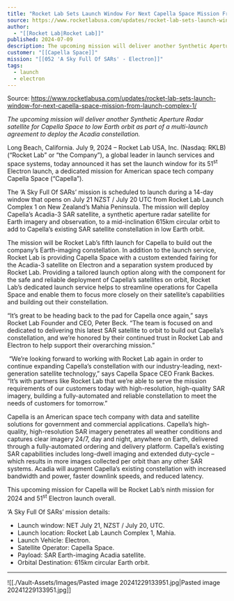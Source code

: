 ```yaml
---
title: "Rocket Lab Sets Launch Window For Next Capella Space Mission From Launch Complex 1 "
source: https://www.rocketlabusa.com/updates/rocket-lab-sets-launch-window-for-next-capella-space-mission-from-launch-complex-1/
author:
  - "[[Rocket Lab|Rocket Lab]]"
published: 2024-07-09
description: The upcoming mission will deliver another Synthetic Aperture Radar satellite for Capella Space to low Earth orbit as part of a multi-launch agreement to deploy the Acadia constellation.
customer: "[[Capella Space]]"
mission: "[[052 'A Sky Full Of SARs' - Electron]]"
tags:
  - launch
  - electron
---
```


Source: https://www.rocketlabusa.com/updates/rocket-lab-sets-launch-window-for-next-capella-space-mission-from-launch-complex-1/

*The upcoming mission will deliver another Synthetic Aperture Radar satellite for Capella Space to low Earth orbit as part of a multi-launch agreement to deploy the Acadia constellation.*

Long Beach, California. July 9, 2024 – Rocket Lab USA, Inc. (Nasdaq: RKLB) (“Rocket Lab” or “the Company”), a global leader in launch services and space systems, today announced it has set the launch window for its 51<sup>st</sup> Electron launch, a dedicated mission for American space tech company Capella Space (“Capella”).

The ‘A Sky Full Of SARs’ mission is scheduled to launch during a 14-day window that opens on July 21 NZST / July 20 UTC from Rocket Lab Launch Complex 1 on New Zealand’s Mahia Peninsula. The mission will deploy Capella’s Acadia-3 SAR satellite, a synthetic aperture radar satellite for Earth imagery and observation, to a mid-inclination 615km circular orbit to add to Capella’s existing SAR satellite constellation in low Earth orbit. 

The mission will be Rocket Lab’s fifth launch for Capella to build out the company’s Earth-imaging constellation. In addition to the launch service, Rocket Lab is providing Capella Space with a custom extended fairing for the Acadia-3 satellite on Electron and a separation system produced by Rocket Lab. Providing a tailored launch option along with the component for the safe and reliable deployment of Capella’s satellites on orbit, Rocket Lab’s dedicated launch service helps to streamline operations for Capella Space and enable them to focus more closely on their satellite’s capabilities and building out their constellation.

“It’s great to be heading back to the pad for Capella once again,” says Rocket Lab Founder and CEO, Peter Beck. “The team is focused on and dedicated to delivering this latest SAR satellite to orbit to build out Capella’s constellation, and we’re honored by their continued trust in Rocket Lab and Electron to help support their overarching mission.”

 “We’re looking forward to working with Rocket Lab again in order to continue expanding Capella’s constellation with our industry-leading, next-generation satellite technology,” says Capella Space CEO Frank Backes. “It’s with partners like Rocket Lab that we’re able to serve the mission requirements of our customers today with high-resolution, high-quality SAR imagery, building a fully-automated and reliable constellation to meet the needs of customers for tomorrow.”

Capella is an American space tech company with data and satellite solutions for government and commercial applications. Capella’s high-quality, high-resolution SAR imagery penetrates all weather conditions and captures clear imagery 24/7, day and night, anywhere on Earth, delivered through a fully-automated ordering and delivery platform. Capella’s existing SAR capabilities includes long-dwell imaging and extended duty-cycle – which results in more images collected per orbit than any other SAR systems. Acadia will augment Capella’s existing constellation with increased bandwidth and power, faster downlink speeds, and reduced latency.

This upcoming mission for Capella will be Rocket Lab’s ninth mission for 2024 and 51<sup>st</sup> Electron launch overall.

‘A Sky Full Of SARs’ mission details:

- Launch window: NET July 21, NZST / July 20, UTC.
- Launch location: Rocket Lab Launch Complex 1, Mahia.
- Launch Vehicle: Electron.
- Satellite Operator: Capella Space.
- Payload: SAR Earth-imaging Acadia satellite.
- Orbital Destination: 615km circular Earth orbit.

---

![[./Vault-Assets/Images/Pasted image 20241229133951.jpg|Pasted image 20241229133951.jpg]]